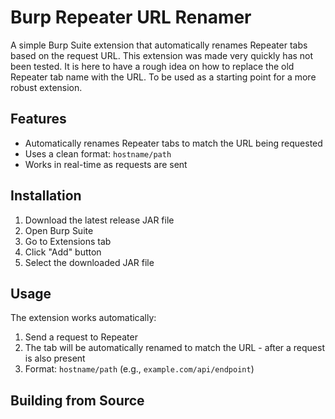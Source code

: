 # Burp Repeater URL Renamer

A simple Burp Suite extension that automatically renames Repeater tabs based on the request URL.
This extension was made very quickly has not been tested. It is here to have a rough idea on how to replace the old Repeater tab name with the URL. To be used as a starting point for a more robust extension.
## Features

- Automatically renames Repeater tabs to match the URL being requested
- Uses a clean format: `hostname/path`
- Works in real-time as requests are sent

## Installation

1. Download the latest release JAR file
2. Open Burp Suite
3. Go to Extensions tab
4. Click "Add" button
5. Select the downloaded JAR file

## Usage

The extension works automatically:
1. Send a request to Repeater
2. The tab will be automatically renamed to match the URL - after a request is also present
3. Format: `hostname/path` (e.g., `example.com/api/endpoint`)


## Building from Source
